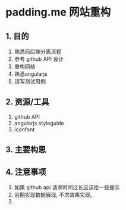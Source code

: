 # padding.me 网站重构

## 1. 目的

1. 熟悉前后端分离流程
2. 参考 github API 设计
3. 重构网站
4. 熟悉angularjs 
5. 请写测试用例

## 2. 资源/工具

1.  github API
2.  angularjs styleguide
3.  iconfont



## 3. 主要构思 



## 4. 注意事项

1.  如果 github  api 请求时间过长应该给一些提示
2.  前期实现数据展现, 不求效果实现。
3.  
